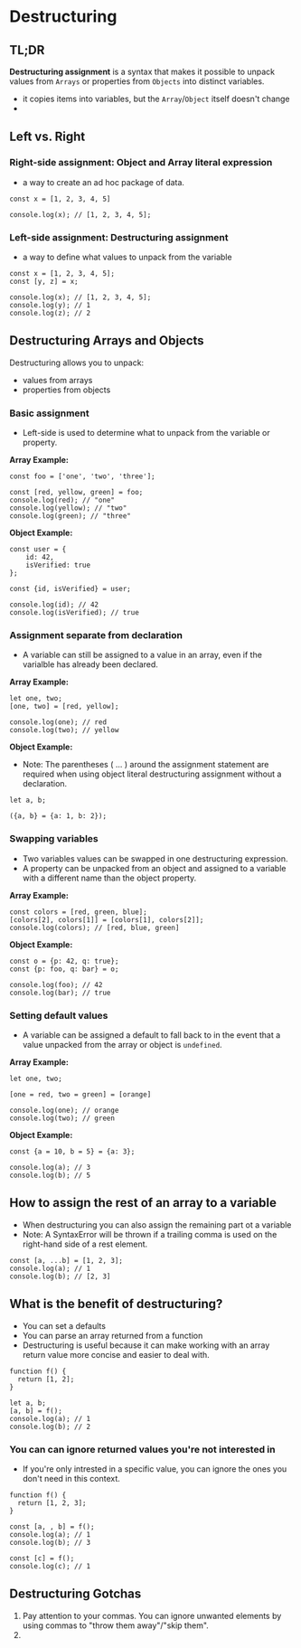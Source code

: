 # Destructuring

## TL;DR
**Destructuring assignment** is a syntax that makes it possible to unpack values from `Arrays` or properties from `Objects` into distinct variables.
- it copies items into variables, but the `Array`/`Object` itself doesn't change
- 

## Left vs. Right

### Right-side assignment: Object and Array literal expression
- a way to create an ad hoc package of data. 
```
const x = [1, 2, 3, 4, 5]

console.log(x); // [1, 2, 3, 4, 5];
```

### Left-side assignment: Destructuring assignment
- a way to define what values to unpack from the variable
```
const x = [1, 2, 3, 4, 5];
const [y, z] = x;

console.log(x); // [1, 2, 3, 4, 5];
console.log(y); // 1
console.log(z); // 2
```

## Destructuring Arrays and Objects
Destructuring allows you to unpack:
- values from arrays
- properties from objects

### Basic assignment
- Left-side is used to determine what to unpack from the variable or property.

**Array Example:**
```
const foo = ['one', 'two', 'three'];

const [red, yellow, green] = foo;
console.log(red); // "one"
console.log(yellow); // "two"
console.log(green); // "three"
```

**Object Example:**
```
const user = {
    id: 42,
    isVerified: true
};

const {id, isVerified} = user;

console.log(id); // 42
console.log(isVerified); // true
```

### Assignment separate from declaration
- A variable can still be assigned to a value in an array, even if the varialble has already been declared.

**Array Example:**
```
let one, two;
[one, two] = [red, yellow];

console.log(one); // red
console.log(two); // yellow
```

**Object Example:**
- Note: The parentheses ( ... ) around the assignment statement are required when using object literal destructuring assignment without a declaration.
```
let a, b;

({a, b} = {a: 1, b: 2});
```

### Swapping variables 
- Two variables values can be swapped in one destructuring expression.
- A property can be unpacked from an object and assigned to a variable with a different name than the object property.

**Array Example:**
```
const colors = [red, green, blue];
[colors[2], colors[1]] = [colors[1], colors[2]];
console.log(colors); // [red, blue, green]
```

**Object Example:**
```
const o = {p: 42, q: true};
const {p: foo, q: bar} = o;

console.log(foo); // 42
console.log(bar); // true
```

### Setting default values
- A variable can be assigned a default to fall back to in the event that a value unpacked from the array or object is `undefined`.

**Array Example:**
```
let one, two;

[one = red, two = green] = [orange]

console.log(one); // orange
console.log(two); // green
```

**Object Example:**
```
const {a = 10, b = 5} = {a: 3};

console.log(a); // 3
console.log(b); // 5

``` 

## How to assign the rest of an array to a variable
- When destructuring you can also assign the remaining part ot a variable
- Note: A SyntaxError will be thrown if a trailing comma is used on the right-hand side of a rest element.
```
const [a, ...b] = [1, 2, 3];
console.log(a); // 1
console.log(b); // [2, 3]
```

## What is the benefit of destructuring?

-  You can set a defaults
-  You can parse an array returned from a function
- Destructuring is useful because it can make working with an array return value more concise and easier to deal with. 

```
function f() {
  return [1, 2];
}

let a, b;
[a, b] = f();
console.log(a); // 1
console.log(b); // 2
```

### You can can ignore returned values you're not interested in
- If you're only intrested in a specific value, you can ignore the ones you don't need in this context.

```
function f() {
  return [1, 2, 3];
}

const [a, , b] = f();
console.log(a); // 1
console.log(b); // 3

const [c] = f();
console.log(c); // 1

```

## Destructuring Gotchas

1. Pay attention to your commas. You can ignore unwanted elements by using commas to "throw them away"/"skip them".
2. 
